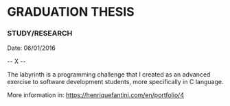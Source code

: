 # GRADUATION THESIS
### STUDY/RESEARCH

Date: 06/01/2016


-- X --

The labyrinth is a programming challenge that I created as an advanced exercise to software development students, more specifically in C language.

More information in: https://henriquefantini.com/en/portfolio/4
